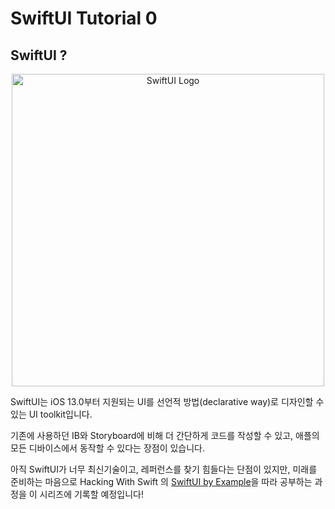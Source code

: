 # SwiftUI Tutorial 0

## SwiftUI ?

<p align="center">
    <img width="500" src="https://user-images.githubusercontent.com/22260098/118573362-5a806d00-b7bd-11eb-9de8-43d6ef8faaf1.png" alt="SwiftUI Logo">
</p>

SwiftUI는 iOS 13.0부터 지원되는 UI를 선언적 방법(declarative way)로 디자인할 수 있는 UI toolkit입니다.

기존에 사용하던 IB와 Storyboard에 비해 더 간단하게 코드를 작성할 수 있고, 애플의 모든 디바이스에서 동작할 수 있다는 장점이 있습니다.

아직 SwiftUI가 너무 최신기술이고, 레퍼런스를 찾기 힘들다는 단점이 있지만, 미래를 준비하는 마음으로 Hacking With Swift 의 [SwiftUI by Example](https://www.hackingwithswift.com/quick-start/swiftui)을 따라 공부하는 과정을 이 시리즈에 기록할 예정입니다!

